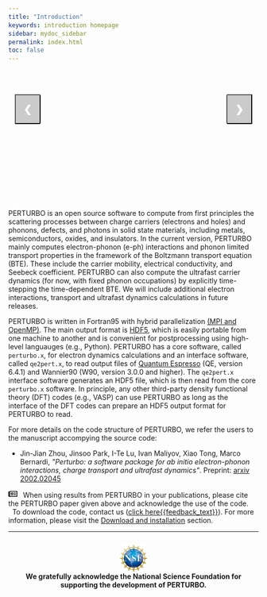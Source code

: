 ```yaml
---
title: "Introduction"
keywords: introduction homepage 
sidebar: mydoc_sidebar
permalink: index.html
toc: false
---
```



<style>
.mySlides {display:none;
margin-left: 40px
}


/* Next & previous buttons */
.prev,
.next {
  cursor: pointer;
  position: absolute;
  top: 40%;
  width: auto;
  padding: 16px;
  margin-top: -50px;
  color: white;
  font-weight: bold;
  font-size: 20px;
  border-radius: 0 3px 3px 0;
  user-select: none;
  background-color: rgba(0, 0, 0, 0.2);
  -webkit-user-select: none;
}

/* Position the "next button" to the right */
.next {
  right: 0;
  border-radius: 3px 0 0 3px;
}

/* On hover, add a black background color with a little bit see-through */
.prev:hover,
.next:hover {
  background-color: rgba(0, 0, 0, 0.8);
}

.image_box{
  height: 250px;
  display: block;
  position:relative;
  margin-left: auto;
  margin-right: auto;
  width: 95%;
}

</style>

<div class="image_box">
  <img class="mySlides" src="/images/slideshow/figure_workflow.pdf" style="width:86%;margin-left:7%">
  <img class="mySlides" src="/images/slideshow/figure_scaling.pdf" style="width:86%;margin-left:7%">
  <img class="mySlides" src="/images/slideshow/figure_naph.pdf" style="width:86%;margin-left:7%">
  <img class="mySlides" src="/images/slideshow/figure_trans.pdf" style="width:86%;margin-left:7%">
  <img class="mySlides" src="/images/slideshow/figure_cdyna.pdf" style="width:86%;margin-left:7%">
  <img class="mySlides" src="/images/slideshow/img1.jpg" style="width:86%;margin-left:7%">
  <img class="mySlides" src="/images/slideshow/img2.jpg" style="width:86%;margin-left:7%">
  <img class="mySlides" src="/images/slideshow/img3.jpg" style="width:86%;margin-left:7%">
  <img class="mySlides" src="/images/slideshow/img4.png" style="width:86%;margin-left:7%">
  <img class="mySlides" src="/images/slideshow/img5.jpg" style="width:86%;margin-left:7%">

  <button class="prev" onclick="plusDivs(-1)">&#10094;</button>
  <button class="next" onclick="plusDivs(1)">&#10095;</button>
</div>

<script>
var slideIndex = 1;
showDivs(slideIndex);

function plusDivs(n) {
  showDivs(slideIndex += n);
}

function showDivs(n) {
  var i;
  var x = document.getElementsByClassName("mySlides");
  if (n > x.length) {slideIndex = 1}
  if (n < 1) {slideIndex = x.length}
  for (i = 0; i < x.length; i++) {
    x[i].style.display = "none";  
  }
  x[slideIndex-1].style.display = "block";  
}
</script>

<br>

PERTURBO is an open source software to compute from first principles the scattering processes between charge carriers (electrons and holes) and phonons, defects, and photons in solid state materials, including metals, semiconductors, oxides, and insulators. In the current version, PERTURBO mainly computes electron-phonon (e-ph) interactions and phonon limited transport properties in the framework of the Boltzmann transport equation (BTE). These include the carrier mobility, electrical conductivity, and Seebeck coefficient. PERTURBO can also compute the ultrafast carrier dynamics (for now, with fixed phonon occupations) by explicitly time-stepping the time-dependent BTE. We will include additional electron interactions, transport and ultrafast dynamics calculations in future releases.

PERTURBO is written in Fortran95 with hybrid parallelization <a href="https://www.open-mpi.org" target="_blank">(MPI and OpenMP)</a>. The main output format is <a href="https://portal.hdfgroup.org/display/HDF5/Introduction+to+HDF5" target="_blank">HDF5</a>, which is easily portable from one machine to another and is convenient for postprocessing using high-level languauges (e.g., Python).  PERTURBO has a core software, called `perturbo.x`, for electron dynamics calculations and an interface software, called `qe2pert.x`, to read output files of <a href="https://www.quantum-espresso.org" target="_blank">Quantum Espresso</a> (QE, version 6.4.1) and Wannier90 (W90, version 3.0.0 and higher). The `qe2pert.x` interface software generates an HDF5 file, which is then read from the core `perturbo.x` software. In principle, any other third-party density functional theory (DFT) codes (e.g., VASP) can use PERTURBO as long as the interface of the DFT codes can prepare an HDF5 output format for PERTURBO to read.

For more details on the code structure of PERTURBO, we refer the users to the manuscript accompying the source code: 

- Jin-Jian Zhou, Jinsoo Park, I-Te Lu, Ivan Maliyov, Xiao Tong, Marco Bernardi, <i>"Perturbo: a software package for ab initio electron-phonon interactions, charge transport and ultrafast dynamics"</i>. Preprint: <a href="https://arxiv.org/abs/2002.02045" target="_blank">arxiv 2002.02045</a>

<div markdown="span" class="alert alert-warning" role="alert">
<img src="images/newspaper-regular.svg" style="width:3.5%;margin-top:0.1%" > 
&nbsp;
When using results from PERTURBO in your publications, please cite the PERTURBO paper given above and acknowledge the use of the code.
</div>



<div class="alert alert-success" role="alert"><i class="fa fa-download fa-lg"></i> 
&nbsp;  To download the code, contact us (<a class="email" title="{{site.download_title}}" href="#" onclick="javascript:window.location='mailto:{{site.feedback_email}}?subject={{site.feedback_subject_line}} &body={{site.feedback_body}}' ">click here{{feedback_text}}</a>). For more information, please visit the <a href="mydoc_installation">Download and installation</a> section. </div>

<hr>

<img src="images/NSF_logo.png" style="width:11%;margin-top:5%;margin-left: auto;margin-right: auto; display: block" > 

<div style="text-align: center">
<b>
We gratefully acknowledge the National Science Foundation for supporting the development of PERTURBO.
</b>
</div>
